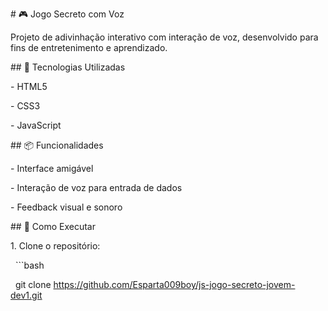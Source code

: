 \# 🎮 Jogo Secreto com Voz



Projeto de adivinhação interativo com interação de voz, desenvolvido para fins de entretenimento e aprendizado.



\## 🧪 Tecnologias Utilizadas

\- HTML5

\- CSS3

\- JavaScript



\## 📦 Funcionalidades

\- Interface amigável

\- Interação de voz para entrada de dados

\- Feedback visual e sonoro



\## 🚀 Como Executar

1\. Clone o repositório:

&nbsp;  ```bash

&nbsp;  git clone https://github.com/Esparta009boy/js-jogo-secreto-jovem-dev1.git

